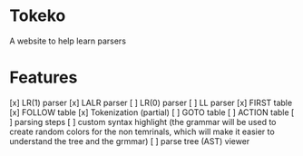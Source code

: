 # Tokeko
A website to help learn parsers

# Features

[x] LR(1) parser
[x] LALR parser
[ ] LR(0) parser
[ ] LL parser
[x] FIRST table 
[x] FOLLOW table
[x] Tokenization (partial)
[ ] GOTO table
[ ] ACTION table
[ ] parsing steps
[ ] custom syntax highlight (the grammar will be used to create random colors for the non temrinals, which will make it easier to understand the tree and the grmmar)
[ ] parse tree (AST) viewer 
